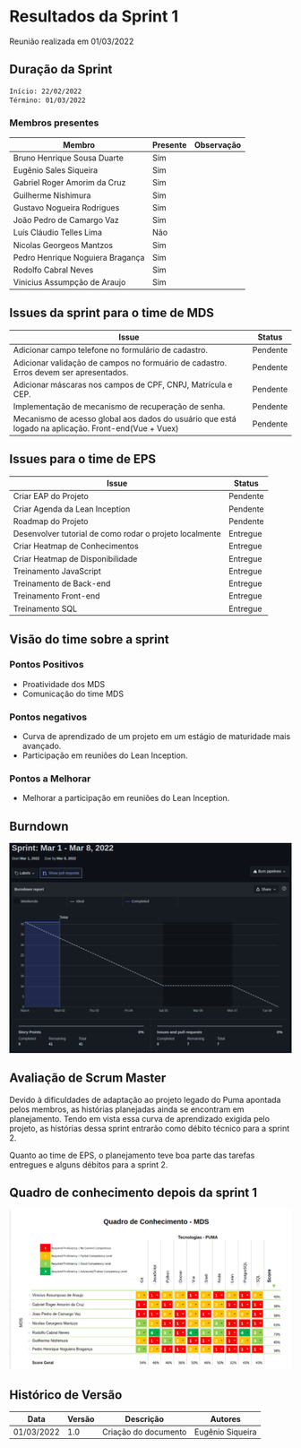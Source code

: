 # Resultados da Sprint 1
Reunião realizada em 01/03/2022

## Duração da Sprint
    Início: 22/02/2022
    Término: 01/03/2022

### Membros presentes
| Membro                           | Presente | Observação |
| -------------------------------- | -------- | ---------- |
| Bruno Henrique Sousa Duarte      | Sim      |            |
| Eugênio Sales Siqueira           | Sim      |            |
| Gabriel Roger Amorim da Cruz     | Sim      |            |
| Guilherme Nishimura              | Sim      |            |
| Gustavo Nogueira Rodrigues       | Sim      |            |
| João Pedro de Camargo Vaz        | Sim      |            |
| Luís Cláudio Telles Lima         | Não      |            |
| Nicolas Georgeos Mantzos         | Sim      |            |
| Pedro Henrique Noguiera Bragança | Sim      |            |
| Rodolfo Cabral Neves             | Sim      |            |
| Vinicius Assumpção de Araujo     | Sim      |            |

## Issues da sprint para o time de MDS

| Issue                                                                                               | Status   |
| --------------------------------------------------------------------------------------------------- | -------- |
| Adicionar campo telefone no formulário de cadastro.                                                 | Pendente |
| Adicionar validação de campos no formuário de cadastro. Erros devem ser apresentados.               | Pendente |
| Adicionar máscaras nos campos de CPF, CNPJ, Matrícula e CEP.                                        | Pendente |
| Implementação de mecanismo de recuperação de senha.                                                 | Pendente |
| Mecanismo de acesso global aos dados do usuário que está logado na aplicação. Front-end(Vue + Vuex) | Pendente |

## Issues para o time de EPS

| Issue                                                   | Status   |
| ------------------------------------------------------- | -------- |
| Criar EAP do Projeto                                    | Pendente |
| Criar Agenda da Lean Inception                          | Pendente |
| Roadmap do Projeto                                      | Pendente |
| Desenvolver tutorial de como rodar o projeto localmente | Entregue |
| Criar Heatmap de Conhecimentos                          | Entregue |
| Criar Heatmap de Disponibilidade                        | Entregue |
| Treinamento JavaScript                                  | Entregue |
| Treinamento de Back-end                                 | Entregue |
| Treinamento Front-end                                   | Entregue |
| Treinamento SQL                                         | Entregue |


## Visão do time sobre a sprint

### Pontos Positivos
* Proatividade dos MDS
* Comunicação do time MDS

### Pontos negativos
* Curva de aprendizado de um projeto em um estágio de maturidade mais avançado.
* Participação em reuniões do Lean Inception.

### Pontos a Melhorar
* Melhorar a participação em reuniões do Lean Inception.

## Burndown
![](../assets/burndown/burndown-sprint-1.png)

## Avaliação de Scrum Master

Devido à dificuldades de adaptação ao projeto legado do Puma apontada pelos membros, as histórias planejadas ainda se encontram em planejamento. Tendo em vista essa curva de aprendizado exigida pelo projeto, as histórias dessa sprint entrarão como débito técnico para a sprint 2. 

Quanto ao time de EPS, o planejamento teve boa parte das tarefas entregues e alguns débitos para a sprint 2.

## Quadro de conhecimento depois da sprint 1

![](../assets/conhecimento/sprint1.png)

## Histórico de Versão

| Data       | Versão | Descrição            | Autores          |
| ---------- | ------ | -------------------- | ---------------- |
| 01/03/2022 | 1.0    | Criação do documento | Eugênio Siqueira |
